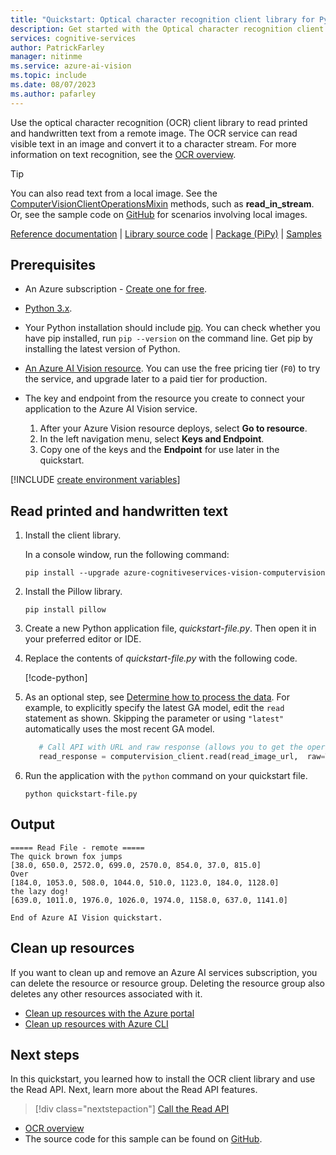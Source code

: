 ```yaml
---
title: "Quickstart: Optical character recognition client library for Python"
description: Get started with the Optical character recognition client library for Python with this quickstart.
services: cognitive-services
author: PatrickFarley
manager: nitinme
ms.service: azure-ai-vision
ms.topic: include
ms.date: 08/07/2023
ms.author: pafarley
---
```


<a name="HOLTop"></a>

Use the optical character recognition (OCR) client library to read printed and handwritten text from a remote image. The OCR service can read visible text in an image and convert it to a character stream. For more information on text recognition, see the [OCR overview](../../overview-ocr.md).

> [!TIP]
> You can also read text from a local image. See the [ComputerVisionClientOperationsMixin](/python/api/azure-cognitiveservices-vision-computervision/azure.cognitiveservices.vision.computervision.operations.computervisionclientoperationsmixin) methods, such as **read_in_stream**. Or, see the sample code on [GitHub](https://github.com/Azure-Samples/cognitive-services-quickstart-code/blob/master/python/ComputerVision/ComputerVisionQuickstart.py) for scenarios involving local images.

[Reference documentation](/python/api/azure-cognitiveservices-vision-computervision/azure.cognitiveservices.vision.computervision) | [Library source code](https://github.com/Azure/azure-sdk-for-python/tree/master/sdk/cognitiveservices/azure-cognitiveservices-vision-computervision) | [Package (PiPy)](https://pypi.org/project/azure-cognitiveservices-vision-computervision/) | [Samples](/samples/browse/?products=azure&terms=computer-vision)

## Prerequisites

- An Azure subscription - [Create one for free](https://azure.microsoft.com/free/cognitive-services/).
- [Python 3.x](https://www.python.org/).
- Your Python installation should include [pip](https://pip.pypa.io/en/stable/). You can check whether you have pip installed, run `pip --version` on the command line. Get pip by installing the latest version of Python.
- <a href="https://portal.azure.com/#create/Microsoft.CognitiveServicesComputerVision" title="create a Vision resource" target="_blank">An Azure AI Vision resource</a>. You can use the free pricing tier (`F0`) to try the service, and upgrade later to a paid tier for production.
- The key and endpoint from the resource you create to connect your application to the Azure AI Vision service.

  1. After your Azure Vision resource deploys, select **Go to resource**.
  1. In the left navigation menu, select **Keys and Endpoint**.
  1. Copy one of the keys and the **Endpoint** for use later in the quickstart.

[!INCLUDE [create environment variables](../environment-variables.md)]

## Read printed and handwritten text

1. Install the client library.

   In a console window, run the following command:

   ```console
   pip install --upgrade azure-cognitiveservices-vision-computervision
   ```

1. Install the Pillow library.

   ```console
   pip install pillow
   ```

1. Create a new Python application file, *quickstart-file.py*. Then open it in your preferred editor or IDE.

1. Replace the contents of *quickstart-file.py* with the following code.

   [!code-python[](~/cognitive-services-quickstart-code/python/ComputerVision/ComputerVisionQuickstart-single.py?name=snippet_single)]

1. As an optional step, see [Determine how to process the data](../../how-to/call-read-api.md#determine-how-to-process-the-data-optional). For example, to explicitly specify the latest GA model, edit the `read` statement as shown. Skipping the parameter or using `"latest"` automatically uses the most recent GA model.

   ```python
      # Call API with URL and raw response (allows you to get the operation location)
      read_response = computervision_client.read(read_image_url,  raw=True, model_version="2022-04-30")
   ```

1. Run the application with the `python` command on your quickstart file.

   ```console
   python quickstart-file.py
   ```

## Output

```output
===== Read File - remote =====
The quick brown fox jumps
[38.0, 650.0, 2572.0, 699.0, 2570.0, 854.0, 37.0, 815.0]
Over
[184.0, 1053.0, 508.0, 1044.0, 510.0, 1123.0, 184.0, 1128.0]
the lazy dog!
[639.0, 1011.0, 1976.0, 1026.0, 1974.0, 1158.0, 637.0, 1141.0]

End of Azure AI Vision quickstart.
```

## Clean up resources

If you want to clean up and remove an Azure AI services subscription, you can delete the resource or resource group. Deleting the resource group also deletes any other resources associated with it.

- [Clean up resources with the Azure portal](../../../multi-service-resource.md?pivots=azportal#clean-up-resources)
- [Clean up resources with Azure CLI](../../../multi-service-resource.md?pivots=azcli#clean-up-resources)

## Next steps

In this quickstart, you learned how to install the OCR client library and use the Read API. Next, learn more about the Read API features.

> [!div class="nextstepaction"]
>[Call the Read API](../../how-to/call-read-api.md)

- [OCR overview](../../overview-ocr.md)
- The source code for this sample can be found on [GitHub](https://github.com/Azure-Samples/cognitive-services-quickstart-code/blob/master/python/ComputerVision/ComputerVisionQuickstart.py).

